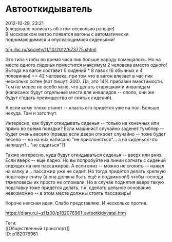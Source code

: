 Автооткидыватель
=================

   
 2012-10-29, 23:21   
  (следовало написать об этом несколько раньше)   
 В московском метро появятся вагоны с автоматически поднимающимися и опускающимися сиденьями!   
   
  [top.rbc.ru/society/11/10/2012/673775.shtml](http://top.rbc.ru/society/11/10/2012/673775.shtml)    
   
 Это типа чтобы во время часа пик больше народу помещалось. Но на месте одного сиденья поместится максимум 2 человека вместо одного! Выгода на вагон составит 6 сидений \* 8 лавок (6 обычных и 4 половинки) == 42 человека. при том что в вагон влезает в час пик несколько сотен (вот пишут: 300). Да, это 14% прибавки вместимости. Тем не менее не особо ясно, что делать старушкам и инвалидам (написано: будут отдельные места для инвалидов -- ололо, они же будут с'едать преимщество от снятых сидений).   
   
 А если кому плохо станет -- класть его придётся уже на пол. Больше некуда. Там и затопчут.   
   
 Интересно, как будут откидывать сиденья -- только на конечных или прямо во время поездки? Если машинист случайно заденет тумблер -- будет очень весело (правда если двери откроет случайно -- тоже будет весело -- но на них написано "не прислоняться"... а на сиденьях что напишут?.. "не садиться"?)   
   
 Также интересно, куда будут откидываться сиденья -- вверх или вниз. Если вверх -- ещё ладно. Но вы попробуйте на линии согнать с сидений сидящих на них пассажиров. А если вниз -- можно не сгонять -- нажал на капку и... пассажир уже не сидит. Но тогда придётся делать крепкую подставку снизу (а она должна быть ещё и подвижной!) чтобы господа тяжеловесы их просто не отломали. Но в случае поднятия вверх такую подставку тоже придётся делать, т.к. сделать цельное основание невозможно -- в этом месте должны стоять пассажиры!   
   
 Короче неясная идея. Слабо представляю. И несколько против.   
    
 <https://diary.ru/~zHz00/p182076961_avtootkidyvatel.htm>   
   
 Теги:   
 [[Общественный транспорт]]   
 ID: p182076961